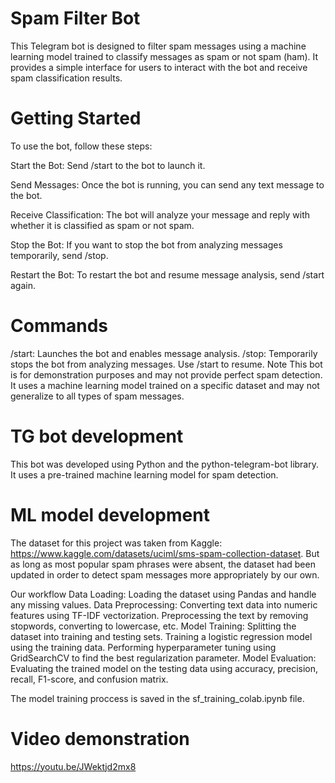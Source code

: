 
# Spam Filter Bot
This Telegram bot is designed to filter spam messages using a machine learning model trained to classify messages as spam or not spam (ham). It provides a simple interface for users to interact with the bot and receive spam classification results.

# Getting Started
To use the bot, follow these steps:

Start the Bot: Send /start to the bot to launch it.

Send Messages: Once the bot is running, you can send any text message to the bot.

Receive Classification: The bot will analyze your message and reply with whether it is classified as spam or not spam.

Stop the Bot: If you want to stop the bot from analyzing messages temporarily, send /stop.

Restart the Bot: To restart the bot and resume message analysis, send /start again.

# Commands
/start: Launches the bot and enables message analysis.
/stop: Temporarily stops the bot from analyzing messages. Use /start to resume.
Note
This bot is for demonstration purposes and may not provide perfect spam detection. It uses a machine learning model trained on a specific dataset and may not generalize to all types of spam messages.

# TG bot development
This bot was developed using Python and the python-telegram-bot library. It uses a pre-trained machine learning model for spam detection.

# ML model development
The dataset for this project was taken from Kaggle: https://www.kaggle.com/datasets/uciml/sms-spam-collection-dataset.
But as long as most popular spam phrases were absent, the dataset had been updated in order to detect spam messages more appropriately by our own.

Our workflow
Data Loading: Loading the dataset using Pandas and handle any missing values.
Data Preprocessing: Converting text data into numeric features using TF-IDF vectorization. Preprocessing the text by removing stopwords, converting to lowercase, etc.
Model Training: Splitting the dataset into training and testing sets. Training a logistic regression model using the training data. Performing hyperparameter tuning using GridSearchCV to find the best regularization parameter.
Model Evaluation: Evaluating the trained model on the testing data using accuracy, precision, recall, F1-score, and confusion matrix.

The model training proccess is saved in the sf_training_colab.ipynb file.



# Video demonstration

https://youtu.be/JWektjd2mx8
